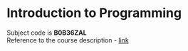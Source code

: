 # Introduction to Programming

Subject code is **B0B36ZAL** <br>
Reference to the course description - [link](https://intranet.fel.cvut.cz/en/education/bk/predmety/66/26/p6626406.html)
